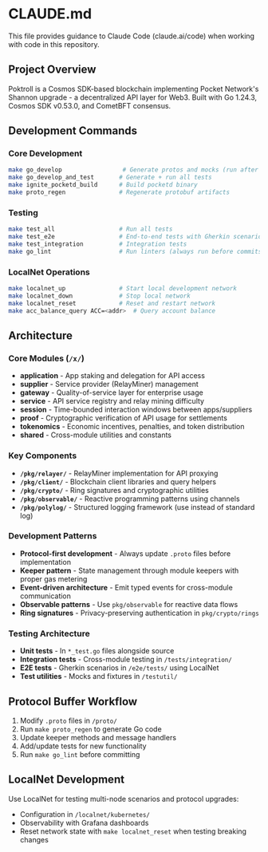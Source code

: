 # CLAUDE.md

This file provides guidance to Claude Code (claude.ai/code) when working with code in this repository.

## Project Overview

Poktroll is a Cosmos SDK-based blockchain implementing Pocket Network's Shannon upgrade - a decentralized API layer for Web3. Built with Go 1.24.3, Cosmos SDK v0.53.0, and CometBFT consensus.

## Development Commands

### Core Development
```bash
make go_develop                 # Generate protos and mocks (run after proto changes)
make go_develop_and_test       # Generate + run all tests
make ignite_pocketd_build      # Build pocketd binary
make proto_regen               # Regenerate protobuf artifacts
```

### Testing
```bash
make test_all                  # Run all tests
make test_e2e                  # End-to-end tests with Gherkin scenarios
make test_integration          # Integration tests
make go_lint                   # Run linters (always run before commits)
```

### LocalNet Operations
```bash
make localnet_up               # Start local development network
make localnet_down             # Stop local network
make localnet_reset            # Reset and restart network
make acc_balance_query ACC=<addr>  # Query account balance
```

## Architecture

### Core Modules (`/x/`)
- **application** - App staking and delegation for API access
- **supplier** - Service provider (RelayMiner) management
- **gateway** - Quality-of-service layer for enterprise usage
- **service** - API service registry and relay mining difficulty
- **session** - Time-bounded interaction windows between apps/suppliers
- **proof** - Cryptographic verification of API usage for settlements
- **tokenomics** - Economic incentives, penalties, and token distribution
- **shared** - Cross-module utilities and constants

### Key Components
- **`/pkg/relayer/`** - RelayMiner implementation for API proxying
- **`/pkg/client/`** - Blockchain client libraries and query helpers
- **`/pkg/crypto/`** - Ring signatures and cryptographic utilities
- **`/pkg/observable/`** - Reactive programming patterns using channels
- **`/pkg/polylog/`** - Structured logging framework (use instead of standard log)

### Development Patterns
- **Protocol-first development** - Always update `.proto` files before implementation
- **Keeper pattern** - State management through module keepers with proper gas metering
- **Event-driven architecture** - Emit typed events for cross-module communication
- **Observable patterns** - Use `pkg/observable` for reactive data flows
- **Ring signatures** - Privacy-preserving authentication in `pkg/crypto/rings`

### Testing Architecture
- **Unit tests** - In `*_test.go` files alongside source
- **Integration tests** - Cross-module testing in `/tests/integration/`
- **E2E tests** - Gherkin scenarios in `/e2e/tests/` using LocalNet
- **Test utilities** - Mocks and fixtures in `/testutil/`

## Protocol Buffer Workflow

1. Modify `.proto` files in `/proto/`
2. Run `make proto_regen` to generate Go code
3. Update keeper methods and message handlers
4. Add/update tests for new functionality
5. Run `make go_lint` before committing

## LocalNet Development

Use LocalNet for testing multi-node scenarios and protocol upgrades:
- Configuration in `/localnet/kubernetes/`
- Observability with Grafana dashboards
- Reset network state with `make localnet_reset` when testing breaking changes